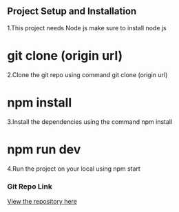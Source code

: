 ## Project Setup and Installation

1.This project needs Node js make sure to install node js

# git clone (origin url)

2.Clone the git repo using command git clone (origin url)

# npm install

3.Install the dependencies using the command npm install

# npm run dev

4.Run the project on your local using npm start

### Git Repo Link

[View the repository here](https://github.com/kalal-sateesh/shoppyGlobe_backend)
